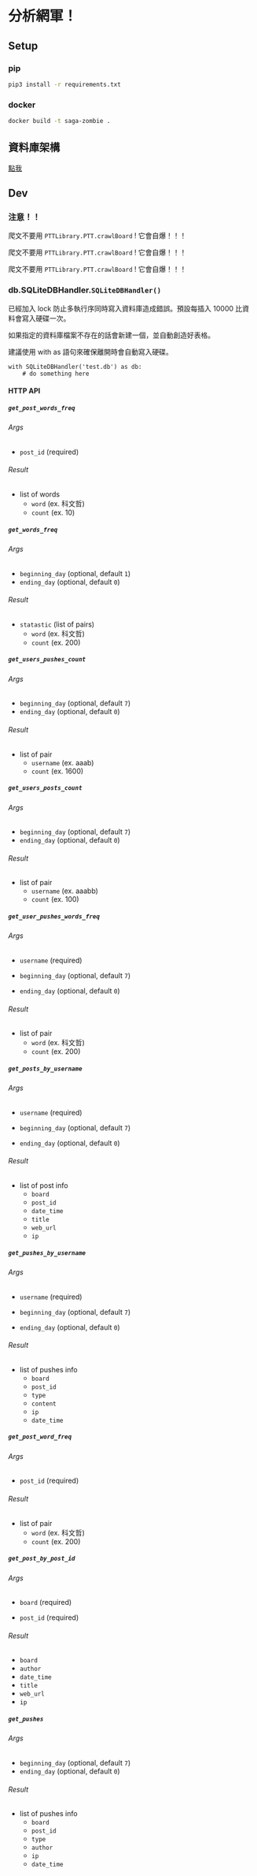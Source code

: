 # 分析網軍！

## Setup

### pip

```sh
pip3 install -r requirements.txt
```

### docker

```sh
docker build -t saga-zombie .
```

## 資料庫架構

[點我](./Database%20structure.md)

## Dev

### 注意！！

爬文不要用 `PTTLibrary.PTT.crawlBoard` ! 它會自爆！！！

爬文不要用 `PTTLibrary.PTT.crawlBoard` ! 它會自爆！！！

爬文不要用 `PTTLibrary.PTT.crawlBoard` ! 它會自爆！！！

### db.SQLiteDBHandler.`SQLiteDBHandler()`

已經加入 lock 防止多執行序同時寫入資料庫造成錯誤。預設每插入 10000 比資料會寫入硬碟一次。

如果指定的資料庫檔案不存在的話會新建一個，並自動創造好表格。

建議使用 with as 語句來確保離開時會自動寫入硬碟。

```
with SQLiteDBHandler('test.db') as db:
	# do something here
```

#### HTTP API

##### `get_post_words_freq`

###### Args

* `post_id` (required)

###### Result

* list of words
  * `word` (ex. 科文哲)
  * `count` (ex. 10)

##### `get_words_freq`

###### Args

* `beginning_day` (optional, default `1`)
* `ending_day` (optional, default `0`)

###### Result

* `statastic` (list of pairs)
  * `word` (ex. 科文哲)
  * `count` (ex. 200)

##### `get_users_pushes_count`

###### Args

* `beginning_day` (optional, default `7`)
* `ending_day` (optional, default `0`)

###### Result

* list of pair
  * `username` (ex. aaab)
  * `count` (ex. 1600)

##### `get_users_posts_count`

###### Args

* `beginning_day` (optional, default `7`)
* `ending_day` (optional, default `0`)

###### Result

* list of pair
  * `username` (ex. aaabb)
  * `count` (ex. 100)

##### `get_user_pushes_words_freq`

###### Args

* `username` (required)

* `beginning_day` (optional, default `7`)

* `ending_day` (optional, default `0`)

###### Result

- list of pair
  - `word` (ex. 科文哲)
  - `count` (ex. 200)

##### `get_posts_by_username`

###### Args

- `username` (required)

- `beginning_day` (optional, default `7`)

- `ending_day` (optional, default `0`)

###### Result

* list of post info
  * `board`
  * `post_id`
  * `date_time`
  * `title`
  * `web_url`
  * `ip`

##### `get_pushes_by_username`

###### Args

- `username` (required)

- `beginning_day` (optional, default `7`)

- `ending_day` (optional, default `0`)

###### Result

* list of pushes info
  * `board`
  * `post_id`
  * `type`
  * `content`
  * `ip`
  * `date_time`

##### `get_post_word_freq`

###### Args

- `post_id` (required)

###### Result

- list of pair
  - `word` (ex. 科文哲)
  - `count` (ex. 200)

##### `get_post_by_post_id`

###### Args

* `board` (required)

* `post_id` (required)

###### Result

* `board`
* `author`
* `date_time`
* `title`
* `web_url`
* `ip`

##### `get_pushes`

###### Args

- `beginning_day` (optional, default `7`)
- `ending_day` (optional, default `0`)

###### Result

* list of pushes info
  * `board`
  * `post_id`
  * `type`
  * `author`
  * `ip`
  * `date_time`